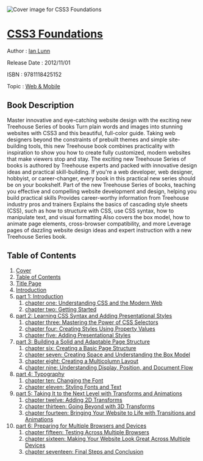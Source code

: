 ![Cover image for CSS3 Foundations](https://imgdetail.ebookreading.net/cover/cover/web_mobile/EB9781118425152.jpg)

[CSS3 Foundations](https://ebookreading.net/view/book/CSS3+Foundations-EB9781118425152_1.html "CSS3 Foundations")
====================================================================================================================

Author : [Ian Lunn](https://ebookreading.net/search/author/Ian+Lunn)

Release Date : 2012/11/01

ISBN : 9781118425152

Topic : [Web & Mobile](https://ebookreading.net/search/category/web-mobile)

Book Description
-----------------

Master innovative and eye-catching website design with the exciting new Treehouse Series of books
Turn plain words and images into stunning websites with CSS3 and this beautiful, full-color guide. Taking web designers beyond the constraints of prebuilt themes and simple site-building tools, this new Treehouse book combines practicality with inspiration to show you how to create fully customized, modern websites that make viewers stop and stay.
The exciting new Treehouse Series of books is authored by Treehouse experts and packed with innovative design ideas and practical skill-building. If you're a web developer, web designer, hobbyist, or career-changer, every book in this practical new series should be on your bookshelf.
Part of the new Treehouse Series of books, teaching you effective and compelling website development and design, helping you build practical skills
Provides career-worthy information from Treehouse industry pros and trainers
Explains the basics of cascading style sheets (CSS), such as how to structure with CSS, use CSS syntax, how to manipulate text, and visual formatting
Also covers the box model, how to animate page elements, cross-browser compatibility, and more
Leverage pages of dazzling website design ideas and expert instruction with a new Treehouse Series book.
              
Table of Contents
-----------------

1. [Cover](https://ebookreading.net/view/book/CSS3+Foundations-EB9781118425152_1.html)
1. [Table of Contents](https://ebookreading.net/view/book/CSS3+Foundations-EB9781118425152_2.html)
1. [Title Page](https://ebookreading.net/view/book/CSS3+Foundations-EB9781118425152_3.html)
1. [Introduction](https://ebookreading.net/view/book/CSS3+Foundations-EB9781118425152_4.html)
1. [part 1: Introduction](https://ebookreading.net/view/book/CSS3+Foundations-EB9781118425152_5.html)
    1. [chapter one: Understanding CSS and the Modern Web](https://ebookreading.net/view/book/CSS3+Foundations-EB9781118425152_6.html)
    1. [chapter two: Getting Started](https://ebookreading.net/view/book/CSS3+Foundations-EB9781118425152_7.html)
1. [part 2: Learning CSS Syntax and Adding Presentational Styles](https://ebookreading.net/view/book/CSS3+Foundations-EB9781118425152_8.html)
    1. [chapter three: Mastering the Power of CSS Selectors](https://ebookreading.net/view/book/CSS3+Foundations-EB9781118425152_9.html)
    1. [chapter four: Creating Styles Using Property Values](https://ebookreading.net/view/book/CSS3+Foundations-EB9781118425152_10.html)
    1. [chapter five: Adding Presentational Styles](https://ebookreading.net/view/book/CSS3+Foundations-EB9781118425152_11.html)
1. [part 3: Building a Solid and Adaptable Page Structure](https://ebookreading.net/view/book/CSS3+Foundations-EB9781118425152_12.html)
    1. [chapter six: Creating a Basic Page Structure](https://ebookreading.net/view/book/CSS3+Foundations-EB9781118425152_13.html)
    1. [chapter seven: Creating Space and Understanding the Box Model](https://ebookreading.net/view/book/CSS3+Foundations-EB9781118425152_14.html)
    1. [chapter eight: Creating a Multicolumn Layout](https://ebookreading.net/view/book/CSS3+Foundations-EB9781118425152_15.html)
    1. [chapter nine: Understanding Display, Position, and Document Flow](https://ebookreading.net/view/book/CSS3+Foundations-EB9781118425152_16.html)
1. [part 4: Typography](https://ebookreading.net/view/book/CSS3+Foundations-EB9781118425152_17.html)
    1. [chapter ten: Changing the Font](https://ebookreading.net/view/book/CSS3+Foundations-EB9781118425152_18.html)
    1. [chapter eleven: Styling Fonts and Text](https://ebookreading.net/view/book/CSS3+Foundations-EB9781118425152_19.html)
1. [part 5: Taking It to the Next Level with Transforms and Animations](https://ebookreading.net/view/book/CSS3+Foundations-EB9781118425152_20.html)
    1. [chapter twelve: Adding 2D Transforms](https://ebookreading.net/view/book/CSS3+Foundations-EB9781118425152_21.html)
    1. [chapter thirteen: Going Beyond with 3D Transforms](https://ebookreading.net/view/book/CSS3+Foundations-EB9781118425152_22.html)
    1. [chapter fourteen: Bringing Your Website to Life with Transitions and Animations](https://ebookreading.net/view/book/CSS3+Foundations-EB9781118425152_23.html)
1. [part 6: Preparing for Multiple Browsers and Devices](https://ebookreading.net/view/book/CSS3+Foundations-EB9781118425152_24.html)
    1. [chapter fifteen: Testing Across Multiple Browsers](https://ebookreading.net/view/book/CSS3+Foundations-EB9781118425152_25.html)
    1. [chapter sixteen: Making Your Website Look Great Across Multiple Devices](https://ebookreading.net/view/book/CSS3+Foundations-EB9781118425152_26.html)
    1. [chapter seventeen: Final Steps and Conclusion](https://ebookreading.net/view/book/CSS3+Foundations-EB9781118425152_27.html)
